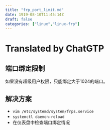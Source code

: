 ```yaml
---
title: "frp_port_limit.md"
date: 1919-08-10T11:45:14Z
draft: false
categories: ["linux","linux-frp"]
---
```




# Translated by ChatGTP

## 端口绑定限制

如果没有超级用户权限，只能绑定大于1024的端口。

## 解决方案

* `vim /etc/systemd/system/frps.service`
* `systemctl daemon-reload`
* 在仪表盘中检查端口绑定情况